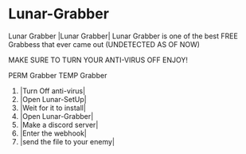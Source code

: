 # Lunar-Grabber
Lunar Grabber
|Lunar Grabber| Lunar Grabber is one of the best FREE Grabbess that ever came out (UNDETECTED AS OF NOW)

MAKE SURE TO TURN YOUR ANTI-VIRUS OFF ENJOY!

PERM Grabber TEMP Grabber


1. |Turn Off anti-virus|
2. |Open Lunar-SetUp|
3. |Weit for it to install|
4. |Open Lunar-Grabber|
5. |Make a discord server|
6. |Enter the webhook|
7. |send the file to your enemy|
